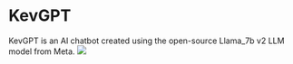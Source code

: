 # KevGPT

KevGPT is an AI chatbot created using the open-source Llama_7b v2 LLM model from Meta.
<img src="images/Llamagif.gif">
